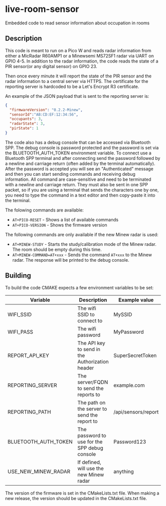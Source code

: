 # live-room-sensor
Embedded code to read sensor information about occupation in rooms

## Description
This code is meant to run on a Pico W and reads radar information from either a MicRadar R60AMP1 or a Minewsemi MS72SF1 radar via UART on GPIO 4-5.
In addition to the radar information, the code reads the state of a PIR sensor(or any digital sensor) on GPIO 23.

Then once every minute it will report the state of the PIR sensor and the radar information to a central server via HTTPS.
The certificate for the reporting server is hardcoded to be a Let's Encrypt R3 certificate.

An example of the JSON payload that is sent to the reporting server is:
```json
{
  "firmwareVersion": "0.2.2-Minew",
  "sensorId":"AB:CD:EF:12:34:56",
  "occupants": 3,
  "radarState": 3,
  "pirState": 1
}
```

The code also has a debug console that can be accessed via Bluetooth SPP.
The debug console is password protected and the password is set via the BLUETOOTH_AUTH_TOKEN environment variable.
To connect use a Bluetooth SPP terminal and after connecting send the password followed by a newline and carriage return (often added by the terminal automatically).
After the password is accepted you will see an "Authenticated" message and then you can start sending commands and receiving debug information.
All command are case-sensitive and need to be terminated with a newline and carriage return.
They must also be sent in one SPP packet, so if you are using a terminal that sends the characters one by one, you need to type the command in a text editor and then copy-paste it into the terminal.

The folowing commands are available:
- `AT+PICO-RESET` - Shows a list of available commands
- `AT+PICO-VERSION` - Shows the firmware version

The following commands are only available if the new Minew radar is used:
- `AT+MINEW-STUDY` - Starts the study/calibration mode of the Minew radar. The room should be empty during this time.
- `AT+MINEW-COMMAND=AT+xxx` - Sends the command `AT+xxx` to the Minew radar. The response will be printed to the debug console.

## Building
To build the code CMAKE expects a few environment variables to be set:

| Variable             | Description                                     | Example value       |
|----------------------|-------------------------------------------------|---------------------|
| WIFI_SSID            | The wifi SSID to connect to                     | MySSID              |
| WIFI_PASS            | The wifi password                               | MyPassword          |
| REPORT_API_KEY       | The API key to send in the Authorization header | SuperSecretToken    |
| REPORTING_SERVER     | The server/FQDN to send the reports to          | example.com         |
| REPORTING_PATH       | The path on the server to send the report to    | /api/sensors/report |
| BLUETOOTH_AUTH_TOKEN | The password to use for the SPP debug console   | Password123         |
| USE_NEW_MINEW_RADAR  | If defined, will use the new Minew radar        | anything            |

The version of the firmware is set in the CMakeLists.txt file.
When making a new release, the version should be updated in the CMakeLists.txt file.




 
